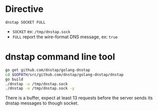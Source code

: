# Directive

`dnstap SOCKET FULL`

* `SOCKET` ex: `/tmp/dnstap.sock`
* `FULL` report the wire-format DNS message, ex: `true`

# dnstap command line tool

```sh
go get github.com/dnstap/golang-dnstap
cd $GOPATH/src/github.com/dnstap/golang-dnstap/dnstap
go build
./dnstap -u /tmp/dnstap.sock
./dnstap -u /tmp/dnstap.sock -y
```

There is a buffer, expect at least 13 requests before the server sends its dnstap messages to
though socket.
